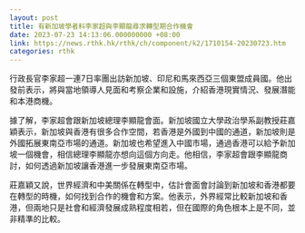 ```yaml
---
layout: post
title: 有新加坡學者料李家超與李顯龍尋求轉型期合作機會
date: 2023-07-23 14:13:06.000000000 +08:00
link: https://news.rthk.hk/rthk/ch/component/k2/1710154-20230723.htm
categories: rthk
---
```


行政長官李家超一連7日率團出訪新加坡、印尼和馬來西亞三個東盟成員國。他出發前表示，將與當地領導人見面和考察企業和設施，介紹香港現實情況、發展潛能和本港商機。

據了解，李家超會跟新加坡總理李顯龍會面。新加坡國立大學政治學系副教授莊嘉穎表示，新加坡與香港有很多合作空間，若香港是外國到中國的通道，新加坡則是外國拓展東南亞市場的通道。新加坡也希望進入中國市場，通過香港可以給予新加坡一個機會，相信總理李顯龍亦想向這個方向走。他相信，李家超會跟李顯龍商討，如何透過新加坡讓香港進一步發展東南亞市場。

莊嘉穎又說，世界經濟和中美關係在轉型中，估計會面會討論到新加坡和香港都要在轉型的時機，如何找到合作的機會和方案。他表示，外界經常比較新加坡和香港，但兩地只是社會和經濟發展成熟程度相若，但在國際的角色根本上是不同，並非精準的比較。
